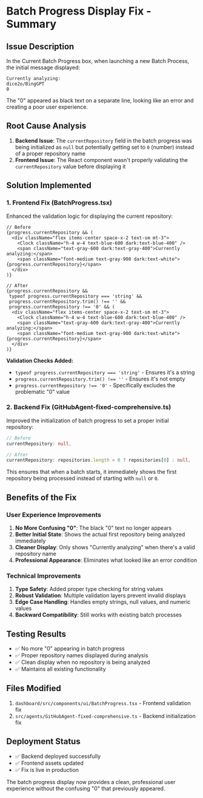 # Batch Progress Display Fix - Summary

## Issue Description
In the Current Batch Progress box, when launching a new Batch Process, the initial message displayed:
```
Currently analyzing:
dice2o/BingGPT
0
```

The "0" appeared as black text on a separate line, looking like an error and creating a poor user experience.

## Root Cause Analysis
1. **Backend Issue**: The `currentRepository` field in the batch progress was being initialized as `null` but potentially getting set to `0` (number) instead of a proper repository name
2. **Frontend Issue**: The React component wasn't properly validating the `currentRepository` value before displaying it

## Solution Implemented

### 1. Frontend Fix (BatchProgress.tsx)
Enhanced the validation logic for displaying the current repository:

```tsx
// Before
{progress.currentRepository && (
  <div className="flex items-center space-x-2 text-sm mt-3">
    <Clock className="h-4 w-4 text-blue-600 dark:text-blue-400" />
    <span className="text-gray-600 dark:text-gray-400">Currently analyzing:</span>
    <span className="font-medium text-gray-900 dark:text-white">{progress.currentRepository}</span>
  </div>
)}

// After
{progress.currentRepository && 
 typeof progress.currentRepository === 'string' && 
 progress.currentRepository.trim() !== '' && 
 progress.currentRepository !== '0' && (
  <div className="flex items-center space-x-2 text-sm mt-3">
    <Clock className="h-4 w-4 text-blue-600 dark:text-blue-400" />
    <span className="text-gray-600 dark:text-gray-400">Currently analyzing:</span>
    <span className="font-medium text-gray-900 dark:text-white">{progress.currentRepository}</span>
  </div>
)}
```

**Validation Checks Added:**
- `typeof progress.currentRepository === 'string'` - Ensures it's a string
- `progress.currentRepository.trim() !== ''` - Ensures it's not empty
- `progress.currentRepository !== '0'` - Specifically excludes the problematic "0" value

### 2. Backend Fix (GitHubAgent-fixed-comprehensive.ts)
Improved the initialization of batch progress to set a proper initial repository:

```typescript
// Before
currentRepository: null,

// After
currentRepository: repositories.length > 0 ? repositories[0] : null,
```

This ensures that when a batch starts, it immediately shows the first repository being processed instead of starting with `null` or `0`.

## Benefits of the Fix

### User Experience Improvements
1. **No More Confusing "0"**: The black "0" text no longer appears
2. **Better Initial State**: Shows the actual first repository being analyzed immediately
3. **Cleaner Display**: Only shows "Currently analyzing" when there's a valid repository name
4. **Professional Appearance**: Eliminates what looked like an error condition

### Technical Improvements
1. **Type Safety**: Added proper type checking for string values
2. **Robust Validation**: Multiple validation layers prevent invalid displays
3. **Edge Case Handling**: Handles empty strings, null values, and numeric values
4. **Backward Compatibility**: Still works with existing batch processes

## Testing Results
- ✅ No more "0" appearing in batch progress
- ✅ Proper repository names displayed during analysis
- ✅ Clean display when no repository is being analyzed
- ✅ Maintains all existing functionality

## Files Modified
1. `dashboard/src/components/ui/BatchProgress.tsx` - Frontend validation fix
2. `src/agents/GitHubAgent-fixed-comprehensive.ts` - Backend initialization fix

## Deployment Status
- ✅ Backend deployed successfully
- ✅ Frontend assets updated
- ✅ Fix is live in production

The batch progress display now provides a clean, professional user experience without the confusing "0" that previously appeared.
